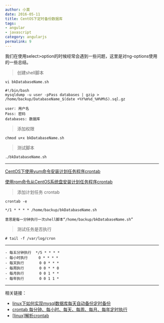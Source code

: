 ```yaml
---
author: 小莫
date: 2016-05-11
title: CentOS下定时备份数据库
tags:
- angular
- javascript
category: angularjs
permalink: 9
---
```

我们在使用select>option的时候经常会遇到一些问题，这里是对ng-options使用的一些总结。
<!--more-->

> 创建shell脚本

```
vi bkDatabaseName.sh

#!/bin/bash
mysqldump -u user -pPass databases | gzip > /home/backup/DatabaseName_$(date +%Y%m%d_%H%M%S).sql.gz

user: 用户名
Pass: 密码
databases: 数据库
```

> 添加权限

```
chmod u+x bkDatabaseName.sh
```

> 测试脚本

```
./bkDatabaseName.sh
```

---

[CentOS下使用yum命令安装计划任务程序crontab](http://blog.csdn.net/testcs_dn/article/details/48780971)

[使用rpm命令从CentOS系统盘安装计划任务程序crontab](http://blog.csdn.net/testcs_dn/article/details/48781553)

> 添加计划任务 crontab

```
crontab -e

*/1 * * * * /home/backup/bkDatabaseName.sh

意思是每一分钟执行一次shell脚本“/home/backup/bkDatabaseName.sh”

```

> 测试任务是否执行

```
# tail -f /var/log/cron
```

---

```
- 每五分钟执行  */5 * * * *
- 每小时执行     0 * * * *
- 每天执行       0 0 * * *
- 每周执行       0 0 * * 0
- 每月执行       0 0 1 * *
- 每年执行       0 0 1 1 *
```
---
相关链接：

 - [linux下如何实现mysql数据库每天自动备份定时备份](http://blog.csdn.net/testcs_dn/article/details/48829785)
 - [crontab 每分钟、每小时、每天、每周、每月、每年定时执行](http://blog.csdn.net/youngqj/article/details/6798065)
 - [[linux]解析crontab](http://www.cnblogs.com/chenshishuo/p/5152068.html)
